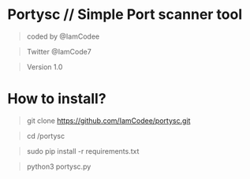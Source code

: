 # Portysc // Simple Port scanner tool
> coded by @IamCodee

> Twitter @IamCode7

> Version 1.0


# How to install?


> git clone https://github.com/IamCodee/portysc.git

> cd /portysc

> sudo pip install -r requirements.txt

> python3 portysc.py


